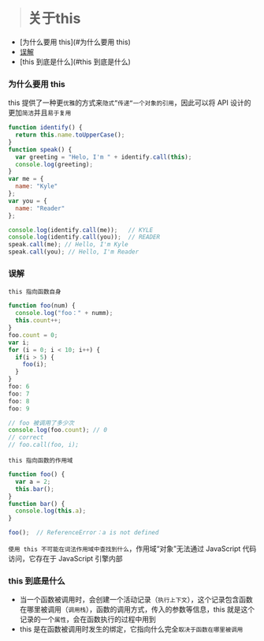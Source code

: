 
> # 关于this

* [为什么要用 this](#为什么要用 this)
* [误解](#误解)
* [this 到底是什么](#this 到底是什么)

### 为什么要用 this
this 提供了一种更`优雅`的方式来`隐式”传递“一个对象的引用`，因此可以将 API 设计的更加`简洁`并且`易于复用`
```JavaScript
function identify() {
  return this.name.toUpperCase();
}
function speak() {
  var greeting = "Helo, I'm " + identify.call(this);
  console.log(greeting);
}
var me = {
  name: "Kyle"
};
var you = {
  name: "Reader"
};

console.log(identify.call(me));   // KYLE
console.log(identify.call(you));  // READER
speak.call(me); // Hello, I'm Kyle
speak.call(you); // Hello, I'm Reader
```

### 误解
`this 指向函数自身`
```JavaScript
function foo(num) {
  console.log("foo：" + numm);
  this.count++;
}
foo.count = 0;
var i;
for (i = 0; i < 10; i++) {
  if(i > 5) {
    foo(i);
  }
}
foo: 6
foo: 7
foo: 8
foo: 9

// foo 被调用了多少次
console.log(foo.count); // 0
// correct
// foo.call(foo, i);
```

`this 指向函数的作用域`
```JavaScript
function foo() {
  var a = 2;
  this.bar();
}
function bar() {
  console.log(this.a);
}

foo();  // ReferenceError：a is not defined
```
`使用 this 不可能在词法作用域中查找到什么`，作用域“对象”无法通过 JavaScript 代码访问，它存在于 JavaScript 引擎内部

### this 到底是什么
* 当一个函数被调用时，会创建一个活动记录（`执行上下文`），这个记录包含函数在哪里被调用（`调用栈`），函数的调用方式，传入的参数等信息，this 就是这个记录的一个`属性`，会在函数执行的过程中用到
* this 是在函数被调用时发生的绑定，它指向什么完全`取决于函数在哪里被调用`
